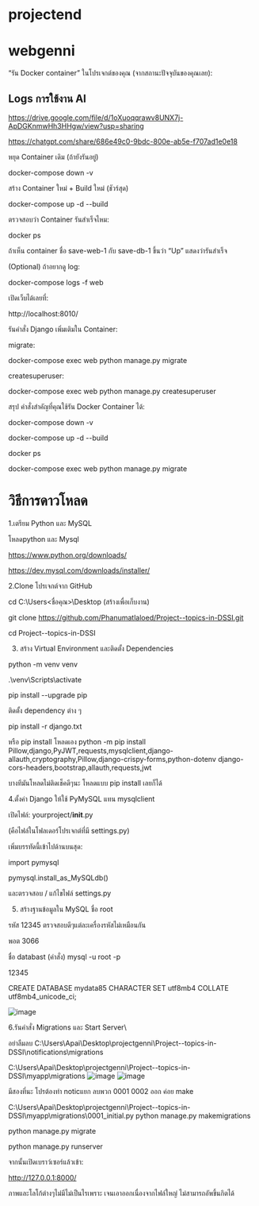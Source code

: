 ﻿# projectend
# webgenni

“รัน Docker container” ในโปรเจกต์ของคุณ (จากสถานะปัจจุบันของคุณเลย):

## Logs การใช้งาน AI
https://drive.google.com/file/d/1oXuoqqrawv8UNX7j-ApDGKnmwHh3HHgw/view?usp=sharing

https://chatgpt.com/share/686e49c0-9bdc-800e-ab5e-f707ad1e0e18

 หยุด Container เดิม (ถ้ายังรันอยู่)

docker-compose down -v

 สร้าง Container ใหม่ + Build ใหม่ (ชัวร์สุด)

docker-compose up -d --build

 ตรวจสอบว่า Container รันสำเร็จไหม:


docker ps

ถ้าเห็น container ชื่อ save-web-1 กับ save-db-1 ขึ้นว่า “Up” แสดงว่ารันสำเร็จ

(Optional) ถ้าอยากดู log:

docker-compose logs -f web

เปิดเว็บได้เลยที่:

http://localhost:8010/

รันคำสั่ง Django เพิ่มเติมใน Container:

migrate:

docker-compose exec web python manage.py migrate

createsuperuser:


docker-compose exec web python manage.py createsuperuser

สรุป คำสั่งสำคัญที่คุณใช้รัน Docker Container ได้:

docker-compose down -v

docker-compose up -d --build

docker ps

docker-compose exec web python manage.py migrate

# วิธีการดาวโหลด
1.เตรียม Python และ MySQL

โหลดpython และ Mysql

https://www.python.org/downloads/

https://dev.mysql.com/downloads/installer/

2.Clone โปรเจกต์จาก GitHub

cd C:\Users\<ชื่อคุณ>\Desktop (สร้างเพื่อเก็บงาน)

git clone https://github.com/Phanumatlaloed/Project--topics-in-DSSI.git

cd Project--topics-in-DSSI

3. สร้าง Virtual Environment และติดตั้ง Dependencies

python -m venv venv

.\venv\Scripts\activate

pip install --upgrade pip

ติดตั้ง dependency ต่าง ๆ

pip install -r django.txt

หรือ pip install โหลดเอง 
python -m pip install Pillow,django,PyJWT,requests,mysqlclient,django-allauth,cryptography,Pillow,django-crispy-forms,python-dotenv
django-cors-headers,bootstrap,allauth,requests,jwt

บางทีมันโหลดไม่ติดเช็คดีๆนะ โหลดแบบ pip install เลยก็ได้

4.ตั้งค่า Django ให้ใช้ PyMySQL แทน mysqlclient

 เปิดไฟล์: yourproject/__init__.py
 
(คือไฟล์ในโฟลเดอร์โปรเจกต์ที่มี settings.py)

เพิ่มบรรทัดนี้เข้าไปด้านบนสุด:

import pymysql

pymysql.install_as_MySQLdb()

และตรวจสอบ / แก้ไขไฟล์ settings.py

5. สร้างฐานข้อมูลใน MySQL
ชื่อ root 

รหัส 12345  ตรวจสอบดีๆแต่ละเครื่องรหัสไม่เหมือนกัน 

พอต 3066

ชื่อ databast (คำสั่ง)
mysql -u root -p

12345

CREATE DATABASE mydata85 CHARACTER SET utf8mb4 COLLATE utf8mb4_unicode_ci;

![image](https://github.com/user-attachments/assets/3800684e-f3e7-4e89-96c7-5065f7ac1180)


6.รันคำสั่ง Migrations และ Start Server\

อย่าลืมลบ C:\Users\Apai\Desktop\projectgenni\Project--topics-in-DSSI\notifications\migrations 

C:\Users\Apai\Desktop\projectgenni\Project--topics-in-DSSI\myapp\migrations
![image](https://github.com/user-attachments/assets/807f2497-23bf-4412-ab8f-876009d7d1ee)
![image](https://github.com/user-attachments/assets/f7a8fbe1-4c87-4a89-a42e-afe6be0a43cb)

มีสองที่นะ โปรต้องทำ noticแยก   ลบพวก 0001 0002 ออก ค่อย make 

C:\Users\Apai\Desktop\projectgenni\Project--topics-in-DSSI\myapp\migrations\0001_initial.py
python manage.py makemigrations

python manage.py migrate


python manage.py runserver

จากนั้นเปิดเบราว์เซอร์แล้วเข้า:

http://127.0.0.1:8000/

ภาพและโลโก้ต่างๆไม่มีไม่เป็นไรเพราะ เจนเอาออกเนื่องจากไฟล์ใหญ่ ไม่สามารถอัพขึ้นกิตได้
